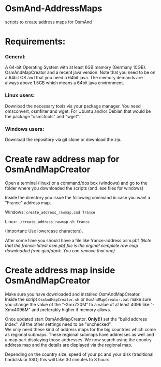# OsmAnd-AddressMaps
scripts to create address maps for OsmAnd


# Requirements:
### General:
A 64-bit Operating System with at least 6GB memory (Germany 10GB).
OsmAndMapCreator and a recent java version. 
Note that you need to be on a 64bit OS and that you need a 64bit java. The memory demands are always above 1.5GB which means a 64bit java environment.

### Linux users:
Download the necessary tools via your package manager. You need omsconvert, osmfilter and wget.
For Ubuntu and/or Debian that would be the package "osmctools" and "wget".

### Windows users:
Download the repository via git clone or download the zip.


# Create raw address map for OsmAndMapCreator

Open a terminal (linux) or a command/dos box (windows) and go to the folder where you downloaded the scripts (and .exe files for windows)

Inside the directory you issue the following command in case you want a "France" address map.

Windows: 
`create_address_rawmap.cmd france`

Linux:
`./create_address_rawmap.sh france`

(Important: Use lowercase characters).

After some time you should have a file like france-address.osm.pbf
*(Note that the france-latest.osm.pbf file is the orginal complete raw map downloaded from geofabrik. You can remove that one)*


# Create address map inside OsmAndMapCreator
Make sure you have downloaded and installed OsmAndMapCreator.<br>
Inside the script `OsmAndMapCreator.sh` or `OsmAndMapCreator.bat` make sure you change the value of the "-Xmx720M" to a value of at least 4096 like "-Xmx4096M" and preferably higher if memory allows.

Once updated start OsmAndMapCreator. **Only(!)** set the "build address index". All the other settings need to be "unchecked".<br>
We only need these kind of address maps for the big countries which come as regional submaps. These regional submaps have addresses as well and a map part displaying those addresses. We now search using the country address map and the details are displayed via the regional map.

Depending on the country size, speed of your pc and your disk (traditional harddisk or SSD) this will take 30 minutes to 8 hours.

